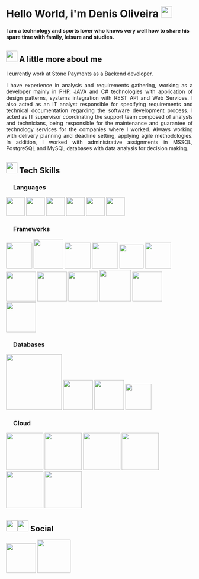 # Hello World, i'm Denis Oliveira <img src="https://raw.githubusercontent.com/TheDudeThatCode/TheDudeThatCode/master/Assets/Earth.gif" width="30">

#### I am a technology and sports lover who knows very well how to share his spare time with family, leisure and studies.

## <img src="https://raw.githubusercontent.com/TheDudeThatCode/TheDudeThatCode/master/Assets/Developer.gif" width="30"> A little more about me

<p style="text-align: justify"> I currently work at Stone Payments as a Backend developer. </p>

<p style="text-align: justify"> I have experience in analysis and requirements gathering, working as a developer mainly in PHP,
JAVA and C# technologies with application of design patterns, systems integration with REST API and Web Services.
I also acted as an IT analyst responsible for specifying requirements and technical documentation regarding the
software development process. I acted as IT supervisor coordinating the support team composed of analysts and technicians,
being responsible for the maintenance and guarantee of technology services for the companies where I worked. Always working
with delivery planning and deadline setting, applying agile methodologies. In addition, I worked with administrative assignments
in MSSQL, PostgreSQL and MySQL databases with data analysis for decision making.</p>

## <img src="https://github.githubassets.com/images/icons/emoji/unicode/1f469-1f4bb.png" width="30"> Tech Skills

### <img src="https://github.githubassets.com/images/icons/emoji/unicode/1f680.png" width="15"> Languages
<p>
    <img src="https://img.shields.io/badge/C%23-239120?style=for-the-badge&logo=c-sharp&logoColor=white" width="50">
    <img src="https://img.shields.io/badge/Java-ED8B00?style=for-the-badge&logo=java&logoColor=white" width="50">
    <img src="https://img.shields.io/badge/PHP-777BB4?style=for-the-badge&logo=php&logoColor=white" width="50">
    <img src="https://img.shields.io/badge/Python-3776AB?style=for-the-badge&logo=python&logoColor=white" width="50">
    <img src="https://img.shields.io/badge/Dart-0175C2?style=for-the-badge&logo=dart&logoColor=white" width="50">
    <img src="https://img.shields.io/badge/JavaScript-323330?style=for-the-badge&logo=javascript&logoColor=F7DF1E" width="50">
</p>

### <img src="https://github.githubassets.com/images/icons/emoji/unicode/1f4ca.png" width="15"> Frameworks
<p>
    <img src="https://img.shields.io/badge/.NET-512BD4?style=for-the-badge&logo=dotnet&logoColor=white" width="70">
    <img src="https://img.shields.io/badge/Laravel-FF2D20?style=for-the-badge&logo=laravel&logoColor=white" width="80">
    <img src="https://img.shields.io/badge/Vue.js-35495E?style=for-the-badge&logo=vuedotjs&logoColor=4FC08D" width="70">
    <img src="https://img.shields.io/badge/Node.js-339933?style=for-the-badge&logo=nodedotjs&logoColor=white" width="70">
    <img src="https://img.shields.io/badge/npm-CB3837?style=for-the-badge&logo=npm&logoColor=white" width="65">
    <img src="https://img.shields.io/badge/Angular-DD0031?style=for-the-badge&logo=angular&logoColor=white" width="70">
    <img src="https://img.shields.io/badge/Bootstrap-563D7C?style=for-the-badge&logo=bootstrap&logoColor=white" width="80">
    <img src="https://img.shields.io/badge/jQuery-0769AD?style=for-the-badge&logo=jquery&logoColor=white" width="80">
    <img src="https://img.shields.io/badge/Docker-2CA5E0?style=for-the-badge&logo=docker&logoColor=white" width="80">
    <img src="https://img.shields.io/badge/kubernetes-326ce5.svg?&style=for-the-badge&logo=kubernetes&logoColor=white" width="85">
    <img src="https://img.shields.io/badge/Ansible-000000?style=for-the-badge&logo=ansible&logoColor=white" width="80">
    <img src="https://img.shields.io/badge/Swagger-85EA2D?style=for-the-badge&logo=Swagger&logoColor=white" width="80">
</p>

### <img src="https://github.githubassets.com/images/icons/emoji/unicode/26a1.png" width="15"> Databases
<p>
    <img src="https://img.shields.io/badge/Microsoft%20SQL%20Server-CC2927?style=for-the-badge&logo=microsoft%20sql%20server&logoColor=white" width="150">
    <img src="https://img.shields.io/badge/MySQL-00000F?style=for-the-badge&logo=mysql&logoColor=white" width="80">
    <img src="https://img.shields.io/badge/PostgreSQL-316192?style=for-the-badge&logo=postgresql&logoColor=white" width="80">
    <img src="https://img.shields.io/badge/redis-%23DD0031.svg?&style=for-the-badge&logo=redis&logoColor=white" width="70">
</p>

### <img src="https://github.githubassets.com/images/icons/emoji/unicode/2601.png" width="15"> Cloud
<p>
    <img src="https://img.shields.io/badge/microsoft%20azure-0089D6?style=for-the-badge&logo=microsoft-azure&logoColor=white" width="100">
    <img src="https://img.shields.io/badge/Google_Cloud-4285F4?style=for-the-badge&logo=google-cloud&logoColor=white" width="100">
    <img src="https://img.shields.io/badge/Amazon_AWS-232F3E?style=for-the-badge&logo=amazon-aws&logoColor=white" width="100">
    <img src="https://img.shields.io/badge/Azure_DevOps-0078D7?style=for-the-badge&logo=azure-devops&logoColor=white" width="100">
    <img src="https://img.shields.io/badge/GitHub_Actions-2088FF?style=for-the-badge&logo=github-actions&logoColor=white" width="100">
    <img src="https://img.shields.io/badge/GitHub_Actions-2088FF?style=for-the-badge&logo=github-actions&logoColor=white" width="100">
</p>

## <img src="https://github.githubassets.com/images/icons/emoji/unicode/1f468.png" width="30"><img src="https://github.githubassets.com/images/icons/emoji/unicode/1f469.png" width="30"> Social

<p>
    <a href="https://www.linkedin.com/in/denisolvra/"><img src="https://img.shields.io/badge/LinkedIn-0077B5?style=for-the-badge&logo=linkedin&logoColor=white" width="80"></a>
    <a href="https://www.instagram.com/denisolvra/"><img src="https://img.shields.io/badge/Instagram-E4405F?style=for-the-badge&logo=instagram&logoColor=white" width="90"></a>
</p>